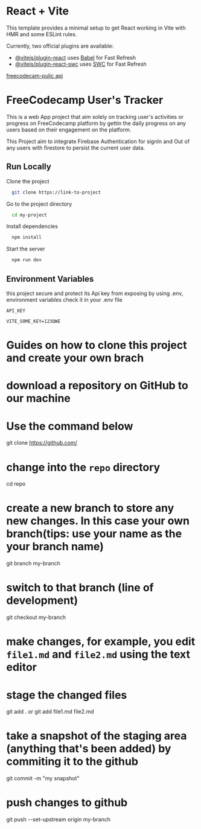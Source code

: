 # React + Vite

This template provides a minimal setup to get React working in Vite with HMR and some ESLint rules.

Currently, two official plugins are available:

- [@vitejs/plugin-react](https://github.com/vitejs/vite-plugin-react/blob/main/packages/plugin-react/README.md) uses [Babel](https://babeljs.io/) for Fast Refresh
- [@vitejs/plugin-react-swc](https://github.com/vitejs/vite-plugin-react-swc) uses [SWC](https://swc.rs/) for Fast Refresh

[freecodecam-pulic api](https://api.freecodecamp.org/api/users/get-public-profile?username=bunyameen)


# FreeCodecamp User's Tracker

This is a web App project that aim solely on tracking user's activities or progress on FreeCodecamp platform by gettin the daily progress on any users based on their engagement on the platform.

This Project aim to integrate Firebase Authentication for signIn and Out of any users with firestore to persist the current user data.

## Run Locally

Clone the project

```bash
  git clone https://link-to-project
```

Go to the project directory

```bash
  cd my-project
```

Install dependencies

```bash
  npm install
```

Start the server

```bash
  npm run dev
```

## Environment Variables

 this project secure and protect its Api key from exposing by using .env, environment variables check it in your .env file

`API_KEY`

`VITE_SOME_KEY=123QWE`

# Guides on how to clone this project and create your own brach

# download a repository on GitHub to our machine
# Use the command below
git clone https://github.com/

# change into the `repo` directory
cd repo

# create a new branch to store any new changes. In this case your own branch(tips: use your name as the your branch name)
git branch my-branch

# switch to that branch (line of development)
git checkout my-branch

# make changes, for example, you  edit `file1.md` and `file2.md` using the text editor

# stage the changed files
git add . or git add file1.md file2.md

# take a snapshot of the staging area (anything that's been added) by commiting it to the github
git commit -m "my snapshot"

# push changes to github
git push --set-upstream origin my-branch